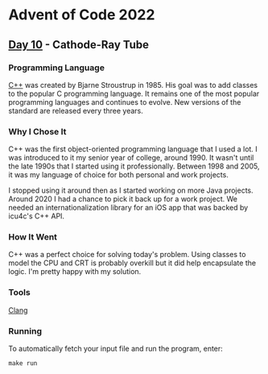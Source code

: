 # Advent of Code 2022
## [Day 10](https://adventofcode.com/2022/day/10) - Cathode-Ray Tube

### Programming Language 

[C++](https://en.wikipedia.org/wiki/C++) was created by Bjarne Stroustrup in 1985.
His goal was to add classes to the popular C programming language.
It remains one of the most popular programming languages and continues to evolve.
New versions of the standard are released every three years.

### Why I Chose It

C++ was the first object-oriented programming language that I used a lot.
I was introduced to it my senior year of college, around 1990.
It wasn't until the late 1990s that I started using it professionally.
Between 1998 and 2005, it was my language of choice for both personal and work projects.

I stopped using it around then as I started working on more Java projects.
Around 2020 I had a chance to pick it back up for a work project.
We needed an internationalization library for an iOS app that was backed by icu4c's C++ API.

### How It Went

C++ was a perfect choice for solving today's problem.
Using classes to model the CPU and CRT is probably overkill but it did help encapsulate the logic.
I'm pretty happy with my solution.

### Tools

[Clang](https://clang.llvm.org/)

### Running

To automatically fetch your input file and run the program, enter:

```
make run
```
